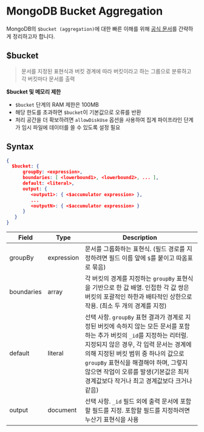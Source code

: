 # MongoDB Bucket Aggregation

MongoDB의 `$bucket (aggregation)`에 대한 빠른 이해를 위해 [공식 문서](https://www.mongodb.com/docs/manual/reference/operator/aggregation/bucket/#mongodb-pipeline-pipe.-bucket)를 간략하게 정리하고자 합니다.

## $bucket

> 문서를 지정된 표현식과 버킷 경계에 따라 버킷이라고 하는 그룹으로 분류하고 각 버킷마다 문서를 출력

**$bucket 및 메모리 제한**

- `$bucket` 단계의 RAM 제한은 100MB
- 해당 한도를 초과하면 `$bucket`이 기본값으로 오류를 반환
- 처리 공간을 더 확보하려면 `allowDiskUse` 옵션을 사용하여 집계 파이프라인 단계가 임시 파일에 데이터를 쓸 수 있도록 설정 필요

## Syntax

```json
{
  $bucket: {
      groupBy: <expression>,
      boundaries: [ <lowerbound1>, <lowerbound2>, ... ],
      default: <literal>,
      output: {
         <output1>: { <$accumulator expression> },
         ...
         <outputN>: { <$accumulator expression> }
      }
   }
}
```

|Field|Type|Description|
|---|---|---|
|groupBy|expression|문서를 그룹화하는 표현식. (필드 경로를 지정하려면 필드 이름 앞에 `$`를 붙이고 따옴표로 묶음)|
|boundaries|array|각 버킷의 경계를 지정하는 `groupBy` 표현식을 기반으로 한 값 배열. 인접한 각 값 쌍은 버킷의 포괄적인 하한과 배타적인 상한으로 작용. (최소 두 개의 경계를 지정)|
|default|Iiteral|선택 사항. `groupBy` 표현 결과가 경계로 지정된 버킷에 속하지 않는 모든 문서를 포함하는 추가 버킷의 `_id`를 지정하는 리터럴. 지정되지 않은 경우, 각 입력 문서는 경계에 의해 지정된 버킷 범위 중 하나의 값으로 `groupBy` 표현식을 해결해야 하며, 그렇지 않으면 작업이 오류를 발생(기본값은 최저 경계값보다 작거나 최고 경계값보다 크거나 같음)|
|output|document|선택 사항. `_id` 필드 외에 출력 문서에 포함할 필드를 지정. 포함할 필드를 지정하려면 누산기 표현식을 사용|